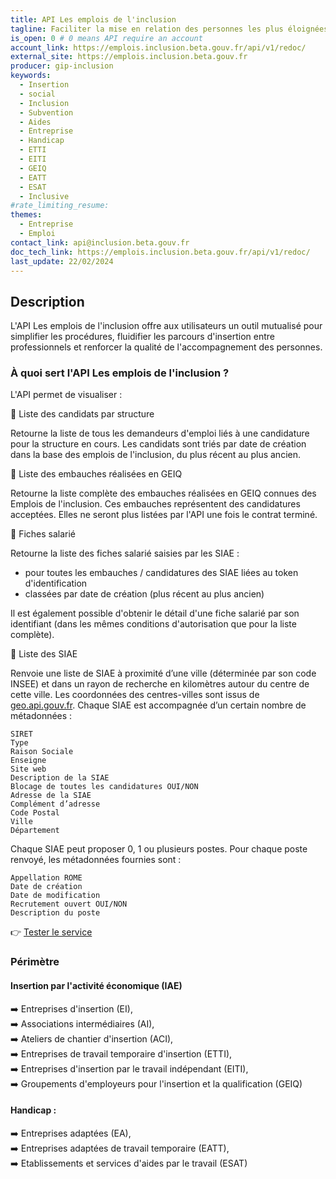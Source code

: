 ```yaml
---
title: API Les emplois de l'inclusion
tagline: Faciliter la mise en relation des personnes les plus éloignées de l'emploi avec les employeurs solidaires (SIAE, GEIQ, EA et EATT) et les accompagnants (orienteurs et prescripteurs habilités).
is_open: 0 # 0 means API require an account
account_link: https://emplois.inclusion.beta.gouv.fr/api/v1/redoc/
external_site: https://emplois.inclusion.beta.gouv.fr
producer: gip-inclusion
keywords:
  - Insertion
  - social
  - Inclusion
  - Subvention
  - Aides
  - Entreprise
  - Handicap
  - ETTI
  - EITI
  - GEIQ
  - EATT
  - ESAT
  - Inclusive
#rate_limiting_resume: 
themes:
  - Entreprise
  - Emploi
contact_link: api@inclusion.beta.gouv.fr
doc_tech_link: https://emplois.inclusion.beta.gouv.fr/api/v1/redoc/
last_update: 22/02/2024
---
```


## Description

L'API Les emplois de l'inclusion offre aux utilisateurs un outil mutualisé pour simplifier les procédures, fluidifier les parcours d'insertion entre professionnels et renforcer la qualité de l'accompagnement des personnes.

### À quoi sert l'API Les emplois de l'inclusion ?


L'API permet de visualiser :

🔎 Liste des candidats par structure

Retourne la liste de tous les demandeurs d'emploi liés à une candidature pour la structure en cours.
Les candidats sont triés par date de création dans la base des emplois de l'inclusion, du plus récent au plus ancien.

🔎 Liste des embauches réalisées en GEIQ

Retourne la liste complète des embauches réalisées en GEIQ connues des Emplois de l'inclusion. Ces embauches représentent des candidatures acceptées.
Elles ne seront plus listées par l'API une fois le contrat terminé.

🔎 Fiches salarié

Retourne la liste des fiches salarié saisies par les SIAE :
- pour toutes les embauches / candidatures des SIAE liées au token d'identification
- classées par date de création (plus récent au plus ancien)


Il est également possible d'obtenir le détail d'une fiche salarié par son identifiant (dans les mêmes conditions d'autorisation que pour la liste complète).

🔎 Liste des SIAE

Renvoie une liste de SIAE à proximité d’une ville (déterminée par son code INSEE) et dans un rayon de recherche en kilomètres autour du centre de cette ville.
Les coordonnées des centres-villes sont issus de [geo.api.gouv.fr](https://geo.api.gouv.fr/).
Chaque SIAE est accompagnée d’un certain nombre de métadonnées :

```
SIRET
Type
Raison Sociale
Enseigne
Site web
Description de la SIAE
Blocage de toutes les candidatures OUI/NON
Adresse de la SIAE
Complément d’adresse
Code Postal
Ville
Département
```

Chaque SIAE peut proposer 0, 1 ou plusieurs postes. Pour chaque poste renvoyé, les métadonnées fournies sont :

```
Appellation ROME
Date de création
Date de modification
Recrutement ouvert OUI/NON
Description du poste
```

👉 [Tester le service](https://emplois.inclusion.beta.gouv.fr)

### Périmètre

#### Insertion par l'activité économique (IAE)

➡️  Entreprises d'insertion (EI),<br>
➡️  Associations intermédiaires (AI),<br>
➡️  Ateliers de chantier d'insertion (ACI),<br>
➡️  Entreprises de travail temporaire d'insertion (ETTI),<br>
➡️  Entreprises d'insertion par le travail indépendant (EITI),<br>
➡️  Groupements d'employeurs pour l'insertion et la qualification (GEIQ)<br>

#### Handicap :

➡️  Entreprises adaptées (EA),<br>
➡️  Entreprises adaptées de travail temporaire (EATT),<br>
➡️  Etablissements et services d'aides par le travail (ESAT)<br>
